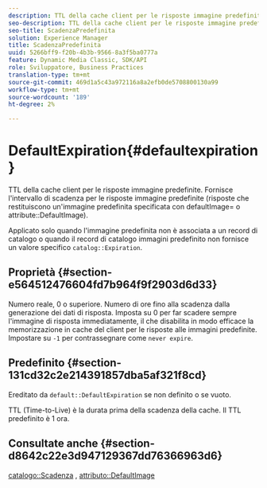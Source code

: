 ```yaml
---
description: TTL della cache client per le risposte immagine predefinite. Fornisce l'intervallo di scadenza per le risposte immagine predefinite (risposte che restituiscono un'immagine predefinita specificata con defaultImage= o attributo DefaultImage).
seo-description: TTL della cache client per le risposte immagine predefinite. Fornisce l'intervallo di scadenza per le risposte immagine predefinite (risposte che restituiscono un'immagine predefinita specificata con defaultImage= o attributo DefaultImage).
seo-title: ScadenzaPredefinita
solution: Experience Manager
title: ScadenzaPredefinita
uuid: 5266bff9-f20b-4b3b-9566-8a3f5ba0777a
feature: Dynamic Media Classic, SDK/API
role: Sviluppatore, Business Practices
translation-type: tm+mt
source-git-commit: 469d1a5c43a972116a8a2efb0de5708800130a99
workflow-type: tm+mt
source-wordcount: '189'
ht-degree: 2%

---
```



# DefaultExpiration{#defaultexpiration}

TTL della cache client per le risposte immagine predefinite. Fornisce l&#39;intervallo di scadenza per le risposte immagine predefinite (risposte che restituiscono un&#39;immagine predefinita specificata con defaultImage= o attribute::DefaultImage).

Applicato solo quando l&#39;immagine predefinita non è associata a un record di catalogo o quando il record di catalogo immagini predefinito non fornisce un valore specifico `catalog::Expiration`.

## Proprietà {#section-e564512476604fd7b964f9f2903d6d33}

Numero reale, 0 o superiore. Numero di ore fino alla scadenza dalla generazione dei dati di risposta. Imposta su 0 per far scadere sempre l&#39;immagine di risposta immediatamente, il che disabilita in modo efficace la memorizzazione in cache del client per le risposte alle immagini predefinite. Impostare su `-1` per contrassegnare come `never expire`.

## Predefinito {#section-131cd32c2e214391857dba5af321f8cd}

Ereditato da `default::DefaultExpiration` se non definito o se vuoto.

TTL (Time-to-Live) è la durata prima della scadenza della cache. Il TTL predefinito è 1 ora.

## Consultate anche {#section-d8642c22e3d947129367dd76366963d6}

[catalogo::Scadenza](../../../../../is-api/image-catalog/image-serving-api-ref/c-image-catalog-reference/c-image-svg-data-reference/c-svg-data-reference/r-expiration-svg.md#reference-a7afd668ecbb4d2da65d86259aa6a28a) ,  [attributo::DefaultImage](../../../../../is-api/image-catalog/image-serving-api-ref/c-image-catalog-reference/c-attributes-reference/r-is-cat-defaultimage.md#reference-8e9900e129f54ed68462a3c2fc3bc433)

